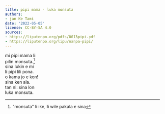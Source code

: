 ```yaml
---
title: pipi mama - luka monsuta
authors:
- jan Ke Tami
date: '2022-05-05'
license: CC-BY-SA 4.0
sources:
- https://liputenpo.org/pdfs/0013pipi.pdf
- https://liputenpo.org/lipu/nanpa-pipi/
---
```


mi pipi mama li  
pilin monsuta.[^1]  
sina lukin e mi  
li pipi lili pona.  
o kama jo e kon!  
sina ken ala.  
tan ni: sina lon  
luka monsuta.

[^1]: "monsuta" li ike, li wile pakala e sina